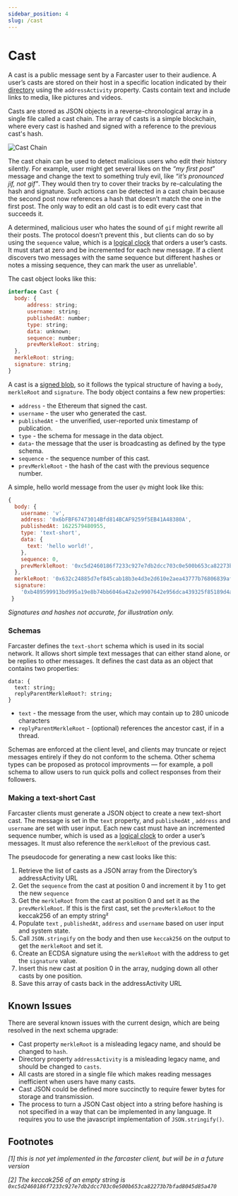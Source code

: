 ```yaml
---
sidebar_position: 4
slug: /cast
---
```


# Cast

A cast is a public message sent by a Farcaster user to their audience. A user’s casts are stored on their host in a specific location indicated by their [directory](https://www.notion.so/Host-84cc5cd6f4ea487e88b203b34fca3ae9) using the `addressActivity` property. Casts contain text and include links to media, like pictures and videos.  

Casts are stored as JSON objects in a reverse-chronological array in a single file called a cast chain. The array of casts is a simple blockchain, where every cast is hashed and signed with a reference to the previous cast's hash. 

![Cast Chain](/img/docs/cast-chain.png)

The cast chain can be used to detect malicious users who edit their history silently. For example, user might get several likes on the *“my first post*” message and change the text to something truly evil, like *“it’s pronounced jif, not gif"*. They would then try to cover their tracks by re-calculating the hash and signature. Such actions can be detected in a cast chain because the second post now references a hash that doesn’t match the one in the first post. The only way to edit an old cast is to edit every cast that succeeds it. 

A determined, malicious user who hates the sound of `gif` might rewrite all their posts. The protocol doesn’t prevent this , but clients can do so by using the `sequence` value, which is a [logical clock](https://en.wikipedia.org/wiki/Logical_clock) that orders a user’s casts. It must start at zero and be incremented for each new message. If a client discovers two messages with the same sequence but different hashes or notes a missing sequence, they can mark the user as unreliable¹.

The cast object looks like this: 

```javascript
interface Cast {
  body: {
	  address: string;
	  username: string;
	  publishedAt: number; 
	  type: string;
	  data: unknown;	
	  sequence: number;
	  prevMerkleRoot: string;
  },
  merkleRoot: string;
  signature: string;
}
```

A cast is a [signed blob](https://www.notion.so/Signed-Blob-d6f35b95dd4946e0a208441996612ce4), so it follows the typical structure of having a `body`, `merkleRoot` and `signature`.  The body object contains a few new properties: 

- `address` - the Ethereum that signed the cast.
- `username` -  the user who generated  the cast.
- `publishedAt` - the unverified, user-reported unix timestamp of publication.
- `type` - the schema for message in the data object.
- `data`- the message that the user is broadcasting as defined by the type schema.
- `sequence` - the sequence number of this cast.
- `prevMerkleRoot` - the hash of the cast with the previous sequence number.

A simple, hello world message from the user `@v` might look like this:

```javascript
{
  body: {
    username: 'v',
    address: '0x6bFBF67473014Bfd814BCAF9259f5EB41A48380A',
    publishedAt: 1622579480955,
    type: 'text-short',
    data: {
      text: 'hello world!',
    },
    sequence: 0,
    prevMerkleRoot: '0xc5d2460186f7233c927e7db2dcc703c0e500b653ca82273b7bfad8045d85a470',
  },
  merkleRoot: '0x632c24885d7ef845cab18b3e4d3e2d610e2aea43777b76806839af3b34c3ef58',
  signature:
    '0xb489599913bd995a19e8b74bb6046a42a2e9907642e956dca439325f85189d4a0f7cb06a1c9658a9fc2677b3f37dd6a7fde55f1cc9a759f9873a575731b9c2bc1c',
 }
```

*Signatures and hashes not accurate, for illustration only.*

### Schemas

Farcaster defines the `text-short` schema which is used in its social network. It allows short simple text messages that can either stand alone, or be replies to other messages.  It defines the cast data as an object that contains two properties: 

```tsx
data: {
  text: string;
  replyParentMerkleRoot?: string;
}
```

- `text` - the message from the user, which may contain up to 280 unicode characters
- `replyParentMerkleRoot` - (optional) references the ancestor cast, if in a thread.

Schemas are enforced at the client level, and clients may truncate or reject messages entirely if they do not conform to the schema. Other schema types can be proposed as protocol improvments — for example, a poll schema to allow users to run quick polls and collect responses from their followers. 

### Making a text-short Cast

Farcaster clients must generate a JSON object to create a new text-short cast. The message is set in the `text` property, and  `publishedAt` , `address` and `username` are set with user input. Each new cast must have an incremented sequence number, which is used as a [logical clock](https://en.wikipedia.org/wiki/Logical_clock) to order a user’s messages. It must also reference the `merkleRoot` of the previous cast. 

The pseudocode for generating a new cast looks like this:

1. Retrieve the list of casts as a JSON array from the Directory’s addressActivity URL
2. Get the `sequence` from the cast at position 0 and increment it by 1 to get the new `sequence`
3. Get the `merkleRoot` from the cast at position 0 and set it as the `prevMerkleRoot`. If this is the first cast, set the `prevMerkleRoot` to the keccak256 of an empty string²
4. Populate `text` , `publishedAt`, `address` and `username` based on user input and system state.
5. Call `JSON.stringify` on the body and then use `keccak256` on the output to get the `merkleRoot` and set it.
6. Create an ECDSA signature using the `merkleRoot` with the address to get the `signature` value. 
7. Insert this new cast at position 0 in the array, nudging down all other casts by one position.
8. Save this array of casts back in the addressActivity URL

## Known Issues

There are several known issues with the current design, which are being resolved in the next schema upgrade: 

- Cast property `merkleRoot` is a misleading legacy name, and should be changed to `hash`.
- Directory property `addressActivity` is a misleading legacy name, and should be changed to `casts`.
- All casts are stored in a single file which makes reading messages inefficient when users have many casts.
- Cast JSON could be defined more succinctly to require fewer bytes for storage and transmission.
- The process to turn a JSON Cast object into a string before hashing is not specified in a way that can be implemented in any language. It requires you to use the javascript implementation of `JSON.stringify()`.

## Footnotes

*[1] this is not yet implemented in the farcaster client, but will be in a future version*

*[2] The keccak256 of an empty string is `0xc5d2460186f7233c927e7db2dcc703c0e500b653ca82273b7bfad8045d85a470`*

